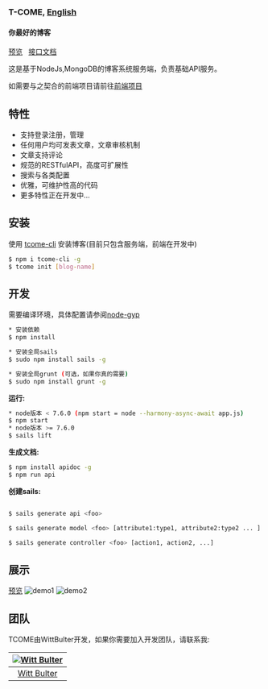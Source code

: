 ### T-COME, [English](https://github.com/WittBulter/tcome/blob/master/README.md)
#### 你最好的博客

[预览](http://wittsay.cc/) &nbsp; [接口文档](http://wittsay.cc/doc)  &nbsp; 

这是基于NodeJs,MongoDB的博客系统服务端，负责基础API服务。  

如需要与之契合的前端项目请前往[前端项目](https://github.com/WittBulter/tcome-frontend)

## 特性
* 支持登录注册，管理
* 任何用户均可发表文章，文章审核机制
* 文章支持评论
* 规范的RESTfulAPI，高度可扩展性
* 搜索与各类配置
* 优雅，可维护性高的代码
* 更多特性正在开发中...


## 安装
使用 [tcome-cli](https://github.com/WittBulter/tcome-cli) 安装博客(目前只包含服务端，前端在开发中)
```sh
$ npm i tcome-cli -g
$ tcome init [blog-name]
```  

## 开发
需要编译环境，具体配置请参阅[node-gyp](https://github.com/nodejs/node-gyp)
```sh
* 安装依赖
$ npm install

* 安装全局sails
$ sudo npm install sails -g

* 安装全局grunt (可选，如果你真的需要)
$ sudo npm install grunt -g
```


**运行:**
```sh
* node版本 < 7.6.0 (npm start = node --harmony-async-await app.js)
$ npm start
* node版本 >= 7.6.0
$ sails lift
```

**生成文档:**
```sh
$ npm install apidoc -g
$ npm run api
```

**创建sails:**
```sh

$ sails generate api <foo>

$ sails generate model <foo> [attribute1:type1, attribute2:type2 ... ]

$ sails generate controller <foo> [action1, action2, ...]
```

## 展示
[预览](http://wittsay.cc/)
![demo1](http://static.wittsay.cc/tcome-demo-1.png)
![demo2](http://static.wittsay.cc/tcome-demo-2.png)

## 团队
TCOME由WittBulter开发，如果你需要加入开发团队，请联系我:

[![Witt Bulter](http://obqqxnnm4.bkt.clouddn.com/11304944.gif?imageView2/1/w/100)](https://github.com/WittBulter) |  
:---:|
[Witt Bulter](https://github.com/WittBulter) |



